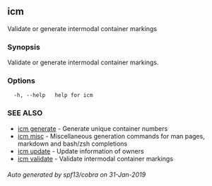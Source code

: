 ## icm

Validate or generate intermodal container markings

### Synopsis

Validate or generate intermodal container markings.

### Options

```
  -h, --help   help for icm
```

### SEE ALSO

* [icm generate](icm_generate.md)	 - Generate unique container numbers
* [icm misc](icm_misc.md)	 - Miscellaneous generation commands for man pages, markdown and bash/zsh completions
* [icm update](icm_update.md)	 - Update information of owners
* [icm validate](icm_validate.md)	 - Validate intermodal container markings

###### Auto generated by spf13/cobra on 31-Jan-2019
